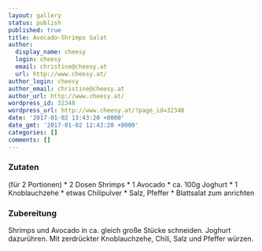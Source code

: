 ```yaml
---
layout: gallery
status: publish
published: true
title: Avocado-Shrimps Salat
author:
  display_name: cheesy
  login: cheesy
  email: christine@cheesy.at
  url: http://www.cheesy.at/
author_login: cheesy
author_email: christine@cheesy.at
author_url: http://www.cheesy.at/
wordpress_id: 32348
wordpress_url: http://www.cheesy.at/?page_id=32348
date: '2017-01-02 13:43:20 +0000'
date_gmt: '2017-01-02 12:43:20 +0000'
categories: []
comments: []
---
```

### Zutaten
(für 2 Portionen)
\* 2 Dosen Shrimps
\* 1 Avocado
\* ca. 100g Joghurt
\* 1 Knoblauchzehe
\* etwas Chilipulver
\* Salz, Pfeffer
\* Blattsalat zum anrichten
### Zubereitung
Shrimps und Avocado in ca. gleich große Stücke schneiden. Joghurt dazurühren. Mit zerdrückter Knoblauchzehe, Chili, Salz und Pfeffer würzen.
<!-- wp:image {"id":42360} -->
<figure class="wp-block-image"><img src="http://www.cheesy.at/wp-content/uploads/Avocado-Shrimps-Salat.jpg" alt="" class="wp-image-42360"></figure>
<!-- /wp:image -->
